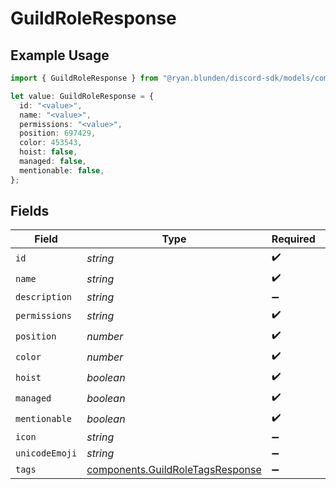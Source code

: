 # GuildRoleResponse

## Example Usage

```typescript
import { GuildRoleResponse } from "@ryan.blunden/discord-sdk/models/components";

let value: GuildRoleResponse = {
  id: "<value>",
  name: "<value>",
  permissions: "<value>",
  position: 697429,
  color: 453543,
  hoist: false,
  managed: false,
  mentionable: false,
};
```

## Fields

| Field                                                                                | Type                                                                                 | Required                                                                             | Description                                                                          |
| ------------------------------------------------------------------------------------ | ------------------------------------------------------------------------------------ | ------------------------------------------------------------------------------------ | ------------------------------------------------------------------------------------ |
| `id`                                                                                 | *string*                                                                             | :heavy_check_mark:                                                                   | N/A                                                                                  |
| `name`                                                                               | *string*                                                                             | :heavy_check_mark:                                                                   | N/A                                                                                  |
| `description`                                                                        | *string*                                                                             | :heavy_minus_sign:                                                                   | N/A                                                                                  |
| `permissions`                                                                        | *string*                                                                             | :heavy_check_mark:                                                                   | N/A                                                                                  |
| `position`                                                                           | *number*                                                                             | :heavy_check_mark:                                                                   | N/A                                                                                  |
| `color`                                                                              | *number*                                                                             | :heavy_check_mark:                                                                   | N/A                                                                                  |
| `hoist`                                                                              | *boolean*                                                                            | :heavy_check_mark:                                                                   | N/A                                                                                  |
| `managed`                                                                            | *boolean*                                                                            | :heavy_check_mark:                                                                   | N/A                                                                                  |
| `mentionable`                                                                        | *boolean*                                                                            | :heavy_check_mark:                                                                   | N/A                                                                                  |
| `icon`                                                                               | *string*                                                                             | :heavy_minus_sign:                                                                   | N/A                                                                                  |
| `unicodeEmoji`                                                                       | *string*                                                                             | :heavy_minus_sign:                                                                   | N/A                                                                                  |
| `tags`                                                                               | [components.GuildRoleTagsResponse](../../models/components/guildroletagsresponse.md) | :heavy_minus_sign:                                                                   | N/A                                                                                  |